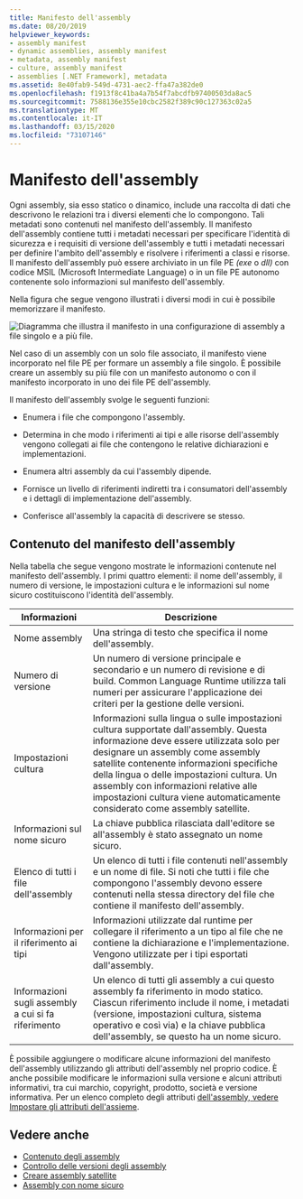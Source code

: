 ```yaml
---
title: Manifesto dell'assembly
ms.date: 08/20/2019
helpviewer_keywords:
- assembly manifest
- dynamic assemblies, assembly manifest
- metadata, assembly manifest
- culture, assembly manifest
- assemblies [.NET Framework], metadata
ms.assetid: 8e40fab9-549d-4731-aec2-ffa47a382de0
ms.openlocfilehash: f1913f8c41ba4a7b54f7abcdfb97400503da8ac5
ms.sourcegitcommit: 7588136e355e10cbc2582f389c90c127363c02a5
ms.translationtype: MT
ms.contentlocale: it-IT
ms.lasthandoff: 03/15/2020
ms.locfileid: "73107146"
---
```

# <a name="assembly-manifest"></a>Manifesto dell'assembly
Ogni assembly, sia esso statico o dinamico, include una raccolta di dati che descrivono le relazioni tra i diversi elementi che lo compongono. Tali metadati sono contenuti nel manifesto dell'assembly. Il manifesto dell'assembly contiene tutti i metadati necessari per specificare l'identità di sicurezza e i requisiti di versione dell'assembly e tutti i metadati necessari per definire l'ambito dell'assembly e risolvere i riferimenti a classi e risorse. Il manifesto dell'assembly può essere archiviato in un file PE *(exe* o *dll)* con codice MSIL (Microsoft Intermediate Language) o in un file PE autonomo contenente solo informazioni sul manifesto dell'assembly.  
  
 Nella figura che segue vengono illustrati i diversi modi in cui è possibile memorizzare il manifesto.  
  
 ![Diagramma che illustra il manifesto in una configurazione di assembly a file singolo e a più file.](./media/manifest/assembly-types-diagram.gif)  
  
 Nel caso di un assembly con un solo file associato, il manifesto viene incorporato nel file PE per formare un assembly a file singolo. È possibile creare un assembly su più file con un manifesto autonomo o con il manifesto incorporato in uno dei file PE dell'assembly.  
  
 Il manifesto dell'assembly svolge le seguenti funzioni:  
  
- Enumera i file che compongono l'assembly.  
  
- Determina in che modo i riferimenti ai tipi e alle risorse dell'assembly vengono collegati ai file che contengono le relative dichiarazioni e implementazioni.  
  
- Enumera altri assembly da cui l'assembly dipende.  
  
- Fornisce un livello di riferimenti indiretti tra i consumatori dell'assembly e i dettagli di implementazione dell'assembly.  
  
- Conferisce all'assembly la capacità di descrivere se stesso.  
  
## <a name="assembly-manifest-contents"></a>Contenuto del manifesto dell'assembly  
 Nella tabella che segue vengono mostrate le informazioni contenute nel manifesto dell'assembly. I primi quattro elementi: il nome dell'assembly, il numero di versione, le impostazioni cultura e le informazioni sul nome sicuro costituiscono l'identità dell'assembly.  
  
|Informazioni|Descrizione|  
|-----------------|-----------------|  
|Nome assembly|Una stringa di testo che specifica il nome dell'assembly.|  
|Numero di versione|Un numero di versione principale e secondario e un numero di revisione e di build. Common Language Runtime utilizza tali numeri per assicurare l'applicazione dei criteri per la gestione delle versioni.|  
|Impostazioni cultura|Informazioni sulla lingua o sulle impostazioni cultura supportate dall'assembly. Questa informazione deve essere utilizzata solo per designare un assembly come assembly satellite contenente informazioni specifiche della lingua o delle impostazioni cultura. Un assembly con informazioni relative alle impostazioni cultura viene automaticamente considerato come assembly satellite.|  
|Informazioni sul nome sicuro|La chiave pubblica rilasciata dall'editore se all'assembly è stato assegnato un nome sicuro.|  
|Elenco di tutti i file dell'assembly|Un elenco di tutti i file contenuti nell'assembly e un nome di file. Si noti che tutti i file che compongono l'assembly devono essere contenuti nella stessa directory del file che contiene il manifesto dell'assembly.|  
|Informazioni per il riferimento ai tipi|Informazioni utilizzate dal runtime per collegare il riferimento a un tipo al file che ne contiene la dichiarazione e l'implementazione. Vengono utilizzate per i tipi esportati dall'assembly.|  
|Informazioni sugli assembly a cui si fa riferimento|Un elenco di tutti gli assembly a cui questo assembly fa riferimento in modo statico. Ciascun riferimento include il nome, i metadati (versione, impostazioni cultura, sistema operativo e così via) e la chiave pubblica dell'assembly, se questo ha un nome sicuro.|  
  
 È possibile aggiungere o modificare alcune informazioni del manifesto dell'assembly utilizzando gli attributi dell'assembly nel proprio codice. È anche possibile modificare le informazioni sulla versione e alcuni attributi informativi, tra cui marchio, copyright, prodotto, società e versione informativa. Per un elenco completo degli attributi [dell'assembly, vedere Impostare gli attributi dell'assieme](set-attributes.md).  
  
## <a name="see-also"></a>Vedere anche

- [Contenuto degli assembly](contents.md)
- [Controllo delle versioni degli assembly](versioning.md)
- [Creare assembly satellite](../../framework/resources/creating-satellite-assemblies-for-desktop-apps.md)
- [Assembly con nome sicuro](strong-named.md)
